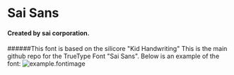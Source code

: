 # Sai Sans
#### Created by sai corporation.
######This font is based on the silicore "Kid Handwriting"
This is the main github repo for the TrueType Font "Sai Sans".
Below is an example of the font:
![example.fontimage](https://user-images.githubusercontent.com/74317023/151228952-a2609f93-4e27-4556-9024-48b4e77d2cf7.png)
